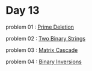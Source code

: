 # Day 13

problem 01 : [ Prime Deletion ](https://codeforces.com/contest/1861/problem/A)

problem 02 : [ Two Binary Strings ](https://codeforces.com/contest/1861/problem/B)

problem 03 : [ Matrix Cascade ](https://codeforces.com/contest/1864/problem/D)

problem 04 : [ Binary Inversions ](https://codeforces.com/problemset/problem/1760/E)

